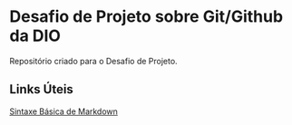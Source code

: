 # Desafio de Projeto sobre Git/Github da DIO
Repositório criado para o Desafio de Projeto.
## Links Úteis
[Sintaxe Básica de Markdown](https://www.markdownguide.org/basic-syntax/)
